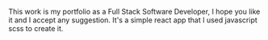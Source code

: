 This work is my portfolio as a Full Stack Software Developer, I hope you like it and I accept any suggestion.
It's a simple react app that I used javascript scss to create it.